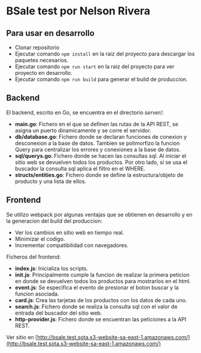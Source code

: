# BSale test por Nelson Rivera

## **Para usar en desarrollo**
- Clonar repositorio
- Ejecutar comando ```npm install``` en la raiz del proyecto para descargar los paquetes necesarios.
- Ejecutar comando ```npm run start``` en la raiz del proyecto para ver proyecto en desarrollo.
- Ejecutar comando ```npm run build``` para generar el build de produccion.


## **Backend**

El backend, escrito en Go, se encuentra en el directorio *server/*:

- **main.go**: Fichero en el que se definen las rutas de la API REST, se asigna un puerto dinamicamente y se corre el servidor.
- **db/database.go**: Fichero donde se declaran funciones de conexion y desconexion a la base de datos. Tambien se polimorfizo la funcion Query para centralizar los errores y conexiones a la base de datos.
- **sql/querys.go**: Fichero donde se hacen las consultas sql. Al iniciar el sitio web se devuelven todos los productos. Por otro lado, si se usa el buscador la consulta sql aplica el filtro en el WHERE.
- **structs/entities.go**: Fichero donde se define la estructura/objeto de producto y una lista de ellos.



## **Frontend**

Se utilizo webpack por algunas ventajas que se obtienen en desarrollo y en la generacion del build del produccion:

- Ver los cambios en sitio web en tiempo real.
- Minimizar el codigo.
- Incrementar compatibilidad con navegadores.

Ficheros del frontend:

- **index.js**: Inicializa los scripts.
- **init.js**: Principalmente cumple la funcion de realizar la primera peticion en donde se devuelven todos los productos para mostrarlos en el html.
- **event.js**: Se especifica el evento de presionar el boton buscar y la funcion asociada.
- **card.js**: Crea las tarjetas de los productos con los datos de cada uno.
- **search.js**: Fichero donde se realiza la consulta sql con el valor de entrada del buscador del sitio web.
- **http-provider.js**: Fichero donde se encuentran las peticiones a la API REST.

Ver sitio en [http://bsale.test.sota.s3-website-sa-east-1.amazonaws.com/](http://bsale.test.sota.s3-website-sa-east-1.amazonaws.com/)
